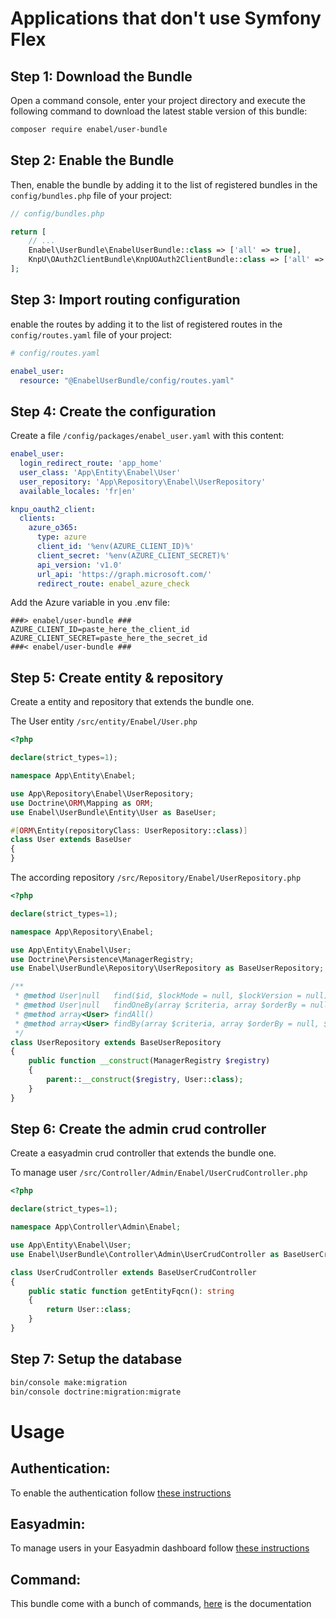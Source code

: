 # Applications that don't use Symfony Flex

## Step 1: Download the Bundle

Open a command console, enter your project directory and execute the
following command to download the latest stable version of this bundle:

```bash
composer require enabel/user-bundle
```

## Step 2: Enable the Bundle

Then, enable the bundle by adding it to the list of registered bundles
in the `config/bundles.php` file of your project:

```php
// config/bundles.php

return [
    // ...
    Enabel\UserBundle\EnabelUserBundle::class => ['all' => true],
    KnpU\OAuth2ClientBundle\KnpUOAuth2ClientBundle::class => ['all' => true],
];
```

## Step 3: Import routing configuration

enable the routes by adding it to the list of registered routes
in the `config/routes.yaml` file of your project:

```yaml
# config/routes.yaml

enabel_user:
  resource: "@EnabelUserBundle/config/routes.yaml"
```

## Step 4: Create the configuration

Create a file `/config/packages/enabel_user.yaml` with this content:

```yaml
enabel_user:
  login_redirect_route: 'app_home'
  user_class: 'App\Entity\Enabel\User'
  user_repository: 'App\Repository\Enabel\UserRepository'
  available_locales: 'fr|en'

knpu_oauth2_client:
  clients:
    azure_o365:
      type: azure
      client_id: '%env(AZURE_CLIENT_ID)%'
      client_secret: '%env(AZURE_CLIENT_SECRET)%'
      api_version: 'v1.0'
      url_api: 'https://graph.microsoft.com/'
      redirect_route: enabel_azure_check
```

Add the Azure variable in you .env file: 

```dotenv
###> enabel/user-bundle ###
AZURE_CLIENT_ID=paste_here_the_client_id
AZURE_CLIENT_SECRET=paste_here_the_secret_id
###< enabel/user-bundle ###
```

## Step 5: Create entity & repository

Create a entity and repository that extends the bundle one.

The User entity `/src/entity/Enabel/User.php`
```php
<?php

declare(strict_types=1);

namespace App\Entity\Enabel;

use App\Repository\Enabel\UserRepository;
use Doctrine\ORM\Mapping as ORM;
use Enabel\UserBundle\Entity\User as BaseUser;

#[ORM\Entity(repositoryClass: UserRepository::class)]
class User extends BaseUser
{
}
```

The according repository `/src/Repository/Enabel/UserRepository.php`
```php
<?php

declare(strict_types=1);

namespace App\Repository\Enabel;

use App\Entity\Enabel\User;
use Doctrine\Persistence\ManagerRegistry;
use Enabel\UserBundle\Repository\UserRepository as BaseUserRepository;

/**
 * @method User|null   find($id, $lockMode = null, $lockVersion = null)
 * @method User|null   findOneBy(array $criteria, array $orderBy = null)
 * @method array<User> findAll()
 * @method array<User> findBy(array $criteria, array $orderBy = null, $limit = null, $offset = null)
 */
class UserRepository extends BaseUserRepository
{
    public function __construct(ManagerRegistry $registry)
    {
        parent::__construct($registry, User::class);
    }
}
```

## Step 6: Create the admin crud controller

Create a easyadmin crud controller that extends the bundle one.

To manage user `/src/Controller/Admin/Enabel/UserCrudController.php`

```php
<?php

declare(strict_types=1);

namespace App\Controller\Admin\Enabel;

use App\Entity\Enabel\User;
use Enabel\UserBundle\Controller\Admin\UserCrudController as BaseUserCrudController;

class UserCrudController extends BaseUserCrudController
{
    public static function getEntityFqcn(): string
    {
        return User::class;
    }
}
```

## Step 7: Setup the database

```bash
bin/console make:migration
bin/console doctrine:migration:migrate
```

# Usage

## Authentication:

To enable the authentication follow [these instructions](authentication.md)

## Easyadmin:

To manage users in your Easyadmin dashboard follow [these instructions](easyadmin.md)

## Command:

This bundle come with a bunch of commands, [here](command.md) is the documentation
